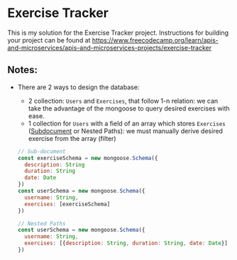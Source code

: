 # Exercise Tracker

This is my solution for the Exercise Tracker project. Instructions for building your project can be found at https://www.freecodecamp.org/learn/apis-and-microservices/apis-and-microservices-projects/exercise-tracker

## Notes:

- There are 2 ways to design the database:

  - 2 collection: `Users` and `Exercises`, that follow 1-n relation: we can take the advantage of the mongoose to query desired exercises with ease.
  - 1 collection for `Users` with a field of an array which stores `Exercises` ([Subdocument](https://mongoosejs.com/docs/subdocs.html) or Nested Paths): we must manually derive desired exercise from the array (filter)

  ```js
  // Sub-document
  const exerciseSchema = new mongoose.Schema({
    description: String
    duration: String
    date: Date
  })
  const userSchema = new mongoose.Schema({
    username: String,
    exercises: [exerciseSchema]
  })

  // Nested Paths
  const userSchema = new mongoose.Schema({
    username: String,
    exercises: [{description: String, duration: String, date: Date}]
  })
  ```
